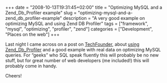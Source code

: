 +++
date = "2008-10-13T19:31:45+02:00"
title = "Optimizing MySQL and a Zend_Db_Profiler example"
slug = "optimizing-mysql-and-a-zend_db_profiler-example"
description = "A very good example on optimizing MySQL and using Zend DB Profiler"
tags = ["framework", "mysql", "optimizing", "profiler", "zend"]
categories = ["Development", "Places on the web"]
+++
<p>Last night I came across on a post on <a href="http://www.techfounder.net/" target="_blank">TechFounder</a>, about <a href="http://www.techfounder.net/2008/10/12/profiling-queries-with-zend_db-and-optimizing-them-by-hand/">using Zend_Db_Profiler</a> and a good example with real data on optimizing MySQL queries. For &#147;geeks&#148; who SQL speak fluently this will probably be no new stuff, but for great number of web developers (me included!) this will probably come in handy.</p>
<p>Cheers!</p>
